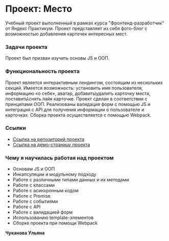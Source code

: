 
# Проект: Место

Учебный проект выполненный в рамках курса "Фронтенд-разработчик" от Яндекс Практикум. Проект представляет из себя фото-блог с возможностью добавления карточек интересных мест.

### Задачи проекта

Проект был призван изучить основы JS и ООП.

### Функциональность проекта

Проект является интерактивным лендингом, состоящим из нескольких секций. Имеется возможность: установить имя пользователя, информацию «о себе», аватар, добавить\удалить карточку места, поставить\снять лайк карточке.  Проект сделан в соответствии с принципами ООП. Реализованы валидация форм с помощью JS и интеграция с  API для получения информации о пользователе и карточках. Сборка проекта осуществляется с помощью Webpack.

### Ссылки

- [Ссылка на репозиторий проекта](https://github.com/ulianaChuk/mesto-project-ff.git)
- [Ссылка на демо-страницу проекта](https://ulianaChuk.github.io/mesto-project-ff)

### Чему я научилась работая над проектом

- Основам JS и ООП
- Инкапсуляции и модульному подходу
- Работе с различными типами данных и их методами
- Работе с классами
- Работе с асинхронным кодом
- Работе с Promise
- Работе с событиями
- Работе с API
- Работе с валидацией форм
- Использованию template-элементов
- Сборке проекта при помощи Webpack

**Чуканова Ульяна**